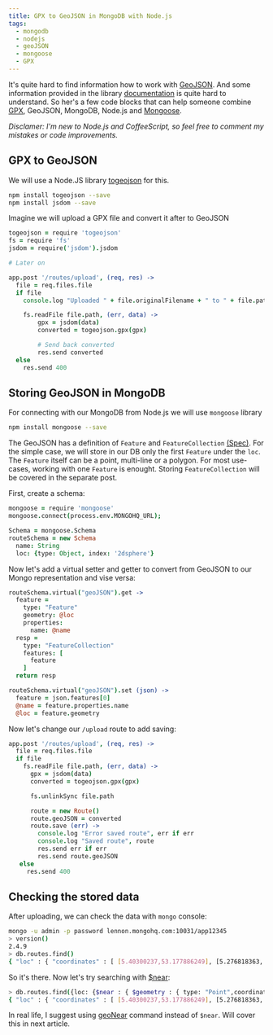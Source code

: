 ```yaml
---
title: GPX to GeoJSON in MongoDB with Node.js
tags:
  - mongodb
  - nodejs
  - geoJSON
  - mongoose
  - GPX
---
```


It's quite hard to find information how to work with [GeoJSON](http://geojson.org). And some information provided in the library [documentation](http://docs.mongodb.org/manual/core/2dsphere/) is quite hard to understand. So her's a few code blocks that can help someone combine [GPX](http://en.wikipedia.org/wiki/GPS_eXchange_Format), GeoJSON, MongoDB, Node.js and [Mongoose](http://mongoosejs.com).

_Disclamer: I'm new to Node.js and CoffeeScript, so feel free to comment my mistakes or code improvements._

## GPX to GeoJSON
We will use a Node.JS library [togeojson](https://github.com/mapbox/togeojson) for this.

``` sh
npm install togeojson --save
npm install jsdom --save
```

Imagine we will upload a GPX file and convert it after to GeoJSON

``` coffeescript
togeojson = require 'togeojson'
fs = require 'fs'
jsdom = require('jsdom').jsdom

# Later on

app.post '/routes/upload', (req, res) ->
  file = req.files.file
  if file
    console.log "Uploaded " + file.originalFilename + " to " + file.path

    fs.readFile file.path, (err, data) ->
        gpx = jsdom(data)
        converted = togeojson.gpx(gpx)

        # Send back converted
        res.send converted
  else
    res.send 400
```

## Storing GeoJSON in MongoDB
<!-- more -->

For connecting with our MongoDB from Node.js we will use `mongoose` library

``` sh
npm install mongoose --save
```

The GeoJSON has a definition of `Feature` and `FeatureCollection` [(Spec)](http://geojson.org/geojson-spec.html). For the simple case, we will store in our DB only the first `Feature` under the `loc`. The `Feature` itself can be a point, multi-line or a polygon. For most use-cases, working with one `Feature` is enought. Storing `FeatureCollection` will be covered in the separate post.

First, create a schema:

``` coffeescript
mongoose = require 'mongoose'
mongoose.connect(process.env.MONGOHQ_URL);

Schema = mongoose.Schema
routeSchema = new Schema
  name: String
  loc: {type: Object, index: '2dsphere'}
```

Now let's add a virtual setter and getter to convert from GeoJSON to our Mongo representation and vise versa:

``` coffeescript
routeSchema.virtual("geoJSON").get ->
  feature =
    type: "Feature"
    geometry: @loc
    properties:
      name: @name
  resp =
    type: "FeatureCollection"
    features: [
      feature
    ]
  return resp

routeSchema.virtual("geoJSON").set (json) ->
  feature = json.features[0]
  @name = feature.properties.name
  @loc = feature.geometry
```

Now let's change our `/upload` route to add saving:

``` coffeescript
app.post '/routes/upload', (req, res) ->
  file = req.files.file
  if file
    fs.readFile file.path, (err, data) ->
      gpx = jsdom(data)
      converted = togeojson.gpx(gpx)

      fs.unlinkSync file.path

      route = new Route()
      route.geoJSON = converted
      route.save (err) ->
        console.log "Error saved route", err if err
        console.log "Saved route", route
        res.send err if err
        res.send route.geoJSON
   else
     res.send 400
```

## Checking the stored data
After uploading, we can check the data with `mongo` console:

``` sh
mongo -u admin -p password lennon.mongohq.com:10031/app12345
> version()
2.4.9
> db.routes.find()
{ "loc" : { "coordinates" : [ [5.40300237,53.177886249], [5.276818363, 53.223566907] ], "type" : "LineString" }, "name" : "Waddenrace", "_id" : ObjectId("5320bc0cae1f27a09faed03b"), "__v" : 0 }
```

So it's there. Now let's try searching with [$near](http://docs.mongodb.org/manual/reference/operator/query/near/):

``` sh
> db.routes.find({loc: {$near : { $geometry : { type: "Point",coordinates: [5.40300237, 53.177886249]}}, $maxDistance : 500 }})
{ "loc" : { "coordinates" : [ [5.40300237,53.177886249], [5.276818363, 53.223566907] ], "type" : "LineString" }, "name" : "Waddenrace", "_id" : ObjectId("5320bc0cae1f27a09faed03b"), "__v" : 0 }
```

In real life, I suggest using [geoNear](http://docs.mongodb.org/manual/reference/command/geoNear/) command instead of `$near`. Will cover this in next article.
